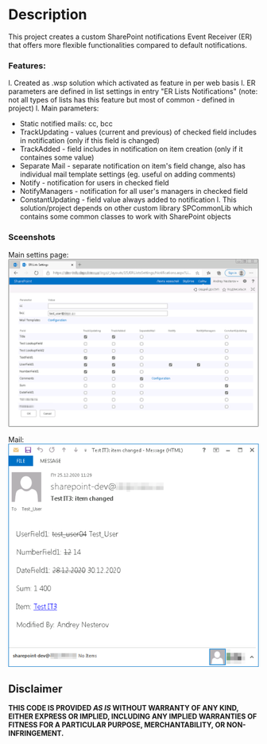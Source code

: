 # Description
This project creates a custom SharePoint notifications Event Receiver (ER) that offers more flexible functionalities compared to default notifications.

### Features:
l. Created as .wsp solution which activated as feature in per web basis
l. ER parameters are defined in list settings in entry "ER Lists Notifications" (note: not all types of lists has this feature but most of common - defined in project)
l. Main parameters:
  * Static notified mails: cc, bcc
  * TrackUpdating - values (current and previous) of checked field includes in notification (only if this field is changed)
  * TrackAdded - field includes in notification on item creation (only if it containes some value)
  * Separate Mail - separate notification on item's field change, also has individual mail template settings (eg. useful on adding comments)
  * Notify - notification for users in checked field
  * NotifyManagers - notification for all user's managers in checked field
  * ConstantUpdating - field value always added to notification
l. This solution/project depends on other custom library SPCommonLib which contains some common classes to work with SharePoint objects

### Sceenshots
Main settins page:
![ ERSettings_ex ](ERSettings_ex.png)

Mail:
![ ERMail_ex ](ERMail_ex.png)

## Disclaimer
**THIS CODE IS PROVIDED _AS IS_ WITHOUT WARRANTY OF ANY KIND, EITHER EXPRESS OR IMPLIED, INCLUDING ANY IMPLIED WARRANTIES OF FITNESS FOR A PARTICULAR PURPOSE, MERCHANTABILITY, OR NON-INFRINGEMENT.**